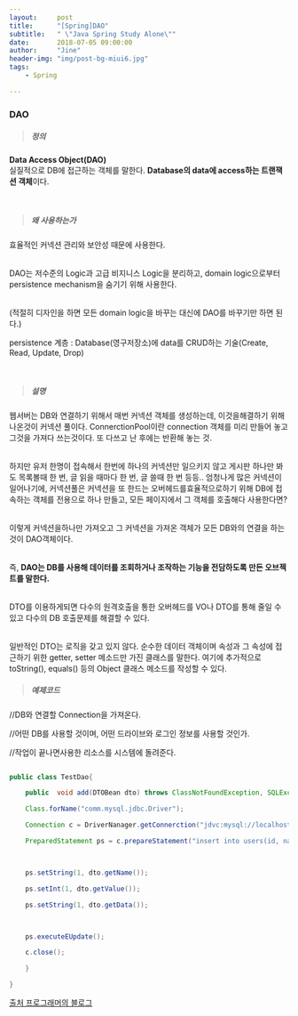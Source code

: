 ```yaml
---
layout:     post
title:      "[Spring]DAO"
subtitle:   " \"Java Spring Study Alone\""
date:       2018-07-05 09:00:00
author:     "Jine"
header-img: "img/post-bg-miui6.jpg"
tags:
    - Spring

---
```

### DAO

> ##### 정의

<b>Data Access Object(DAO)</b>
<br>실질적으로 DB에 접근하는 객체를 말한다. <b>Database의 data에 access하는  트랜잭션 객체</b>이다.

<br>

> ##### 왜 사용하는가

효율적인 커넥션 관리와 보안성 때문에 사용한다.

<br>DAO는 저수준의 Logic과 고급 비지니스 Logic을 분리하고, domain logic으로부터 persistence mechanism을 숨기기 위해 사용한다.

<br>(적절히 디자인을 하면 모든 domain logic을 바꾸는 대신에 DAO를 바꾸기만 하면 된다.)

persistence 계층 : Database(영구저장소)에 data를 CRUD하는 기술(Create, Read, Update, Drop)

<br>

> ##### 설명

웹서버는 DB와 연결하기 위해서 매번 커넥션 객체를 생성하는데, 이것을해결하기 위해 나온것이 커넥션 풀이다. ConnerctionPool이란 connection 객체를 미리 만들어 놓고 그것을 가져다 쓰는것이다. 또 다쓰고 난 후에는 반환해 놓는 것.

<br>하지만 유저 한명이 접속해서 한번에 하나의 커넥션만 일으키지 않고 게시판 하나만 봐도 목록볼때 한 번, 글 읽을 때마다 한 번, 글 쓸때 한 번 등등.. 엄청나게 많은 커넥션이 일어나기에, 커넥션풀은 커넥션을 또 한드는 오버헤드를효율적으로하기 위해 DB에 접속하는 객체를 전용으로 하나 만들고, 모든 페이지에서 그 객체를 호출해다 사용한다면?

<br>이렇게 커넥션을하나만 가져오고 그 커넥션을 가져온 객체가 모든 DB와의 연결을 하는 것이 DAO객체이다.

<br>즉, <b>DAO는 DB를 사용해 데이터를 조회하거나 조작하는 기능을 전담하도록 만든 오브젝트를 말한다.</b>

<br>DTO를 이용하게되면 다수의 원격호출을 통한 오버헤드를 VO나 DTO를 통해 줄일 수 있고 다수의 DB 호출문제를 해결할 수 있다.

<br>일반적인 DTO는 로직을 갖고 있지 않다. 순수한 데이터 객체이며 속성과 그 속성에 접근하기 위한 getter, setter 메소드만 가진 클래스를 말한다. 여기에 추가적으로 toString(), equals() 등의 Object 클래스 메소드를 작성할 수 있다.
<br>

>##### 예제코드

//DB와 연결할 Connection을 가져온다.

//어떤 DB를 사용할 것이며, 어떤 드라이브와 로그인 정보를 사용할 것인가.

//작업이 끝나면사용한 리소스를 시스템에 돌려준다.

```java

public class TestDao{

	public  void add(DTOBean dto) throws ClassNotFoundException, SQLException{

    Class.forName("comm.mysql.jdbc.Driver");

    Connection c = DriverNanager.getConnerction("jdvc:mysql://localhost/springbook","spring","book");

    PreparedStatement ps = c.prepareStatement("insert into users(id, name, password) value(?,?,?)");



    ps.setString(1, dto.getName());

    ps.setInt(1, dto.getValue());

    ps.setString(1, dto.getData());



    ps.executeEUpdate();

    c.close();

    }

}
```

[출처 프로그래머의 블로그](http://genesis8.tistory.com/214)

